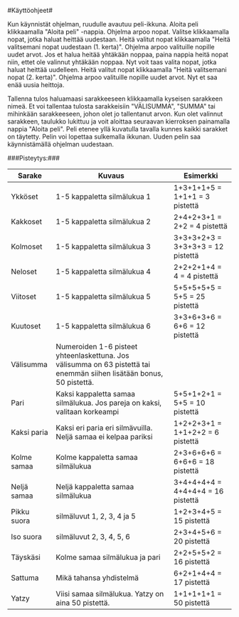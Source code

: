 ﻿#Käyttöohjeet#

Kun käynnistät ohjelman, ruudulle avautuu peli-ikkuna. Aloita peli klikkaamalla "Aloita peli" -nappia. Ohjelma arpoo nopat. Valitse klikkaamalla nopat, jotka haluat heittää uudestaan. 
Heitä valitut nopat klikkaamalla "Heitä valitsemani nopat uudestaan (1. kerta)". Ohjelma arpoo valituille nopille uudet arvot. Jos et halua heitää yhtäkään noppaa, paina nappia heitä nopat niin, ettet ole valinnut yhtäkään noppaa.
Nyt voit taas valita nopat, jotka haluat heittää uudelleen. Heitä valitut nopat klikkaamalla "Heitä valitsemani nopat (2. kerta)". Ohjelma arpoo valituille nopille uudet arvot. Nyt et saa enää uusia heittoja. 

Tallenna tulos haluamaasi sarakkeeseen klikkaamalla kyseisen sarakkeen nimeä. Et voi tallentaa tulosta sarakkeisiin "VÄLISUMMA", "SUMMA" tai mihinkään sarakkeeseen, johon olet jo tallentanut arvon. Kun olet valinnut sarakkeen, taulukko lukittuu ja voit aloittaa seuraavan kierroksen painamalla nappia "Aloita peli". Peli etenee yllä kuvatulla tavalla kunnes kaikki sarakket on täytetty. Pelin voi lopettaa sulkemalla ikkunan. Uuden pelin saa käynnistämällä ohjelman uudestaan.

###Pisteytys:###

Sarake | Kuvaus | Esimerkki
------ | ------ | ---------
Ykköset | 1-5 kappaletta silmälukua 1 | 1+3+1+1+5 = 1+1+1 = 3 pistettä
Kakkoset | 1-5 kappaletta silmälukua 2 | 2+4+2+3+1 = 2+2 = 4 pistettä
Kolmoset | 1-5 kappaletta silmälukua 3 | 3+3+3+2+3 = 3+3+3+3 = 12 pistettä
Neloset | 1-5 kappaletta silmälukua 4 | 2+2+2+1+4 = 4 = 4 pistettä
Viitoset | 1-5 kappaletta silmälukua 5 | 5+5+5+5+5 = 5+5 = 25 pistettä
Kuutoset | 1-5 kappaletta silmälukua 6 | 3+3+6+3+6 = 6+6 = 12 pistettä
Välisumma | Numeroiden 1-6 pisteet yhteenlaskettuna. Jos välisumma on 63 pistettä tai enemmän siihen lisätään bonus, 50 pistettä. | 
Pari | Kaksi kappaletta samaa silmälukua. Jos pareja on kaksi, valitaan korkeampi | 5+5+1+2+1 = 5+5 = 10 pistettä
Kaksi paria | Kaksi eri paria eri silmävuilla. Neljä samaa ei kelpaa pariksi | 1+2+2+3+1 = 1+1+2+2 = 6 pistettä
Kolme samaa | Kolme kappaletta samaa silmälukua | 2+3+6+6+6 = 6+6+6 = 18 pistettä
Neljä samaa | Neljä kappaletta samaa silmälukua | 3+4+4+4+4 = 4+4+4+4 = 16 pistettä
Pikku suora | silmäluvut 1, 2, 3, 4 ja 5 | 1+2+3+4+5 = 15 pistettä
Iso suora | silmäluvut 2, 3, 4, 5, 6 | 2+3+4+5+6 = 20 pistettä
Täyskäsi | Kolme samaa silmälukua ja pari | 2+2+5+5+2  = 16 pistettä
Sattuma | Mikä tahansa yhdistelmä | 6+2+1+4+4 = 17 pistettä
Yatzy | Viisi samaa silmälukua. Yatzy on aina 50 pistettä. | 1+1+1+1+1 = 50 pistettä



